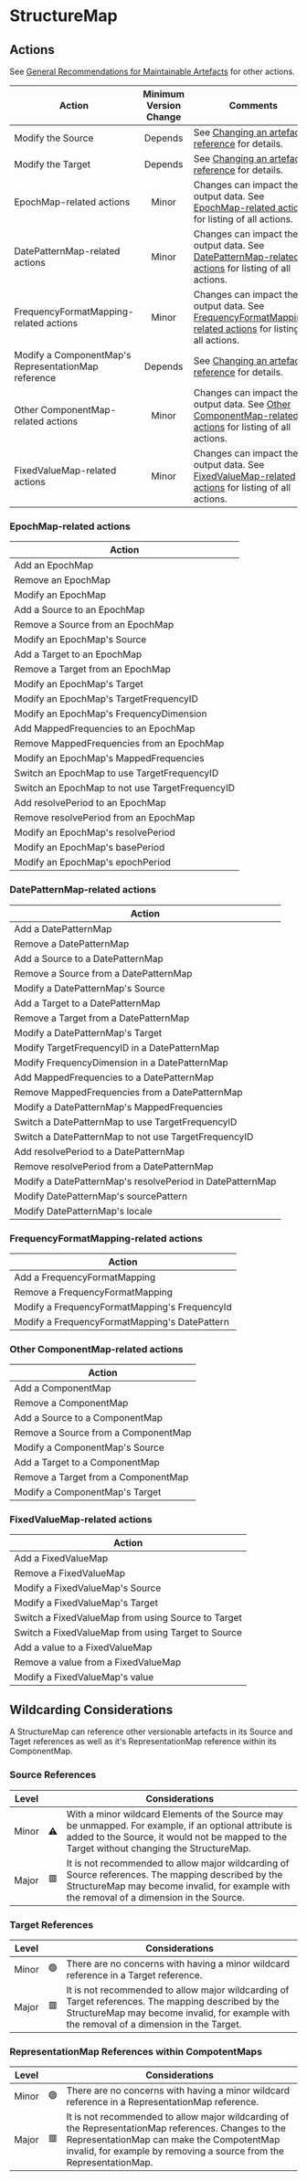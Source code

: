 # StructureMap

## Actions

See [General Recommendations for Maintainable Artefacts](../General%20Recommendations%20for%20Maintainable%20Artefacts.md) for other actions.

| Action | Minimum Version Change | Comments|
|--------|:----------------------:|---------|
| Modify the Source | Depends | See [Changing an artefact reference](../General%20Recommendations%20for%20Maintainable%20Artefacts.md#changing-an-artefact-reference) for details. |
| Modify the Target | Depends | See [Changing an artefact reference](../General%20Recommendations%20for%20Maintainable%20Artefacts.md#changing-an-artefact-reference) for details. |
| EpochMap-related actions | Minor | Changes can impact the output data. See [EpochMap-related actions](#epochmap-related-actions) for listing of all actions. |
| DatePatternMap-related actions | Minor | Changes can impact the output data. See [DatePatternMap-related actions](#datepatternmap-related-actions) for listing of all actions. |
| FrequencyFormatMapping-related actions | Minor | Changes can impact the output data. See [FrequencyFormatMapping-related actions](#frequencyformatmapping-related-actions) for listing of all actions. |
| Modify a ComponentMap's RepresentationMap reference | Depends | See [Changing an artefact reference](../General%20Recommendations%20for%20Maintainable%20Artefacts.md#changing-an-artefact-reference) for details. |
| Other ComponentMap-related actions | Minor | Changes can impact the output data. See [Other ComponentMap-related actions](#other-componentmap-related-actions) for listing of all actions. |
| FixedValueMap-related actions | Minor | Changes can impact the output data. See [FixedValueMap-related actions](#fixedvaluemap-related-actions) for listing of all actions.  |

### EpochMap-related actions

| Action |
|--------|
| Add an EpochMap |
| Remove an EpochMap |
| Modify an EpochMap |
| Add a Source to an EpochMap |
| Remove a Source from an EpochMap |
| Modify an EpochMap's Source |
| Add a Target to an EpochMap |
| Remove a Target from an EpochMap |
| Modify an EpochMap's Target |
| Modify an EpochMap's TargetFrequencyID  |
| Modify an EpochMap's FrequencyDimension |
| Add MappedFrequencies to an EpochMap |
| Remove MappedFrequencies from an EpochMap |
| Modify an EpochMap's MappedFrequencies |
| Switch an EpochMap to use TargetFrequencyID |
| Switch an EpochMap to not use TargetFrequencyID |
| Add resolvePeriod to an EpochMap |
| Remove resolvePeriod from an EpochMap |
| Modify an EpochMap's resolvePeriod |
| Modify an EpochMap's basePeriod |
| Modify an EpochMap's epochPeriod |

### DatePatternMap-related actions

| Action |
|--------|
| Add a DatePatternMap |
| Remove a DatePatternMap |
| Add a Source to a DatePatternMap |
| Remove a Source from a DatePatternMap |
| Modify a DatePatternMap's Source |
| Add a Target to a DatePatternMap |
| Remove a Target from a DatePatternMap |
| Modify a DatePatternMap's Target |
| Modify TargetFrequencyID in a DatePatternMap |
| Modify FrequencyDimension in a DatePatternMap |
| Add MappedFrequencies to a DatePatternMap |
| Remove MappedFrequencies from a DatePatternMap |
| Modify a DatePatternMap's MappedFrequencies |
| Switch a DatePatternMap to use TargetFrequencyID |
| Switch a DatePatternMap to not use TargetFrequencyID |
| Add resolvePeriod to a DatePatternMap |
| Remove resolvePeriod from a DatePatternMap |
| Modify a DatePatternMap's resolvePeriod in DatePatternMap |
| Modify DatePatternMap's sourcePattern |
| Modify DatePatternMap's locale |

### FrequencyFormatMapping-related actions

| Action |
|--------|
| Add a FrequencyFormatMapping |
| Remove a FrequencyFormatMapping |
| Modify a FrequencyFormatMapping's FrequencyId |
| Modify a FrequencyFormatMapping's DatePattern |

### Other ComponentMap-related actions

| Action |
|--------|
| Add a ComponentMap |
| Remove a ComponentMap |
| Add a Source to a ComponentMap |
| Remove a Source from a ComponentMap |
| Modify a ComponentMap's Source |
| Add a Target to a ComponentMap |
| Remove a Target from a ComponentMap |
| Modify a ComponentMap's Target |

### FixedValueMap-related actions

| Action |
|--------|
| Add a FixedValueMap |
| Remove a FixedValueMap |
| Modify a FixedValueMap's Source |
| Modify a FixedValueMap's Target |
| Switch a FixedValueMap from using Source to Target |
| Switch a FixedValueMap from using Target to Source |
| Add a value to a FixedValueMap |
| Remove a value from a FixedValueMap |
| Modify a FixedValueMap's value |

## Wildcarding Considerations

A StructureMap can reference other versionable artefacts in its Source and Taget references as well as it's RepresentationMap reference within its ComponentMap.

### Source References

| Level |    | Considerations|
|-------|:--:|---------------|
| Minor | ⚠️ | With a minor wildcard Elements of the Source may be unmapped. For example, if an optional attribute is added to the Source, it would not be mapped to the Target without changing the StructureMap. |  
| Major | 🟥 | It is not recommended to allow major wildcarding of Source references. The mapping described by the StructureMap may become invalid, for example with the removal of a dimension in the Source. |

### Target References

| Level |    | Considerations|
|-------|:--:|---------------|
| Minor | 🟢 | There are no concerns with having a minor wildcard reference in a Target reference. |
| Major | 🟥 | It is not recommended to allow major wildcarding of Target references. The mapping described by the StructureMap may become invalid, for example with the removal of a dimension in the Target. |

### RepresentationMap References within CompotentMaps

| Level |    | Considerations|
|-------|:--:|---------------|
| Minor | 🟢 | There are no concerns with having a minor wildcard reference in a RepresentationMap reference. |  
| Major | 🟥 | It is not recommended to allow major wildcarding of the RepresentationMap references. Changes to the RepresentationMap can make the CompotentMap invalid, for example by removing a source from the RepresentationMap. |
